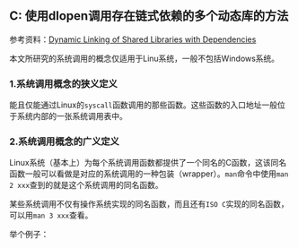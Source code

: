 ## C: 使用dlopen调用存在链式依赖的多个动态库的方法

参考资料：[Dynamic Linking of Shared Libraries with Dependencies](https://stackoverflow.com/questions/26619897/dynamic-linking-of-shared-libraries-with-dependencies)

本文所研究的系统调用的概念仅适用于Linu系统，一般不包括Windows系统。

### 1.系统调用概念的狭义定义

能且仅能通过Linux的`syscall`函数调用的那些函数。这些函数的入口地址一般位于系统内部的一张系统调用表中。

### 2.系统调用概念的广义定义

Linux系统（基本上）为每个系统调用函数都提供了一个同名的C函数，这该同名函数一般可以看做是对应的系统调用的一种包装（wrapper）。`man`命令中使用`man 2 xxx`查到的就是这个系统调用的同名函数。

某些系统调用不仅有操作系统实现的同名函数，而且还有`ISO C`实现的同名函数，可以用`man 3 xxx`查看。

举个例子：

